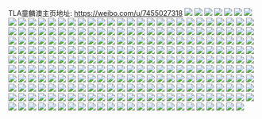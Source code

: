 TLA童麟澳主页地址: https://weibo.com/u/7455027318 
![](https://wx4.sinaimg.cn/mw2000/0088wxa6gy1h92cspq61rj31eh2hrb29.jpg) 
![](https://wx4.sinaimg.cn/mw2000/0088wxa6gy1h92csmn5a7j30u01hc7dw.jpg) 
![](https://wx4.sinaimg.cn/mw2000/0088wxa6gy1h8zjlaue6pj30u0140tcv.jpg) 
![](https://wx4.sinaimg.cn/mw2000/0088wxa6gy1h8zjl9nln0j31hc0u044q.jpg) 
![](https://wx4.sinaimg.cn/mw2000/0088wxa6ly1h8nb6cymqqj30go0gg3z6.jpg) 
![](https://wx4.sinaimg.cn/mw2000/0088wxa6ly1h8mh0m40t7j30rj14smyw.jpg) 
![](https://wx4.sinaimg.cn/mw2000/0088wxa6ly1h8evqrff7gj30sg0sgdkd.jpg) 
![](https://wx4.sinaimg.cn/mw2000/0088wxa6ly1h89o1cjthrj31g80tetgj.jpg) 
![](https://wx4.sinaimg.cn/mw2000/0088wxa6ly1h83dgdkycsj30go0gowg3.jpg) 
![](https://wx4.sinaimg.cn/mw2000/0088wxa6ly1h83dgdyzfkj30zk0xvdkb.jpg) 
![](https://wx4.sinaimg.cn/mw2000/0088wxa6ly1h83dgfqo91j30t60r0gpg.jpg) 
![](https://wx4.sinaimg.cn/mw2000/0088wxa6ly1h7z0l3tpadj30t60r0gpg.jpg) 
![](https://wx4.sinaimg.cn/mw2000/0088wxa6ly1h7z0l3kjxpj30sg0skdj5.jpg) 
![](https://wx4.sinaimg.cn/mw2000/0088wxa6ly1h7mjxmr3t9j33402c0b2c.jpg) 
![](https://wx4.sinaimg.cn/mw2000/0088wxa6ly1h7kssts18rj31hc0zkkjl.jpg) 
![](https://wx4.sinaimg.cn/mw2000/0088wxa6ly1h7kssw8n3sj31hc0zk1kx.jpg) 
![](https://wx4.sinaimg.cn/mw2000/0088wxa6ly1h74y0mjq2xj30u01iuk6u.jpg) 
![](https://wx4.sinaimg.cn/mw2000/0088wxa6ly1h71cbchvq5j31sc2dsb29.jpg) 
![](https://wx4.sinaimg.cn/mw2000/0088wxa6ly1h6vs5n8zhvj316t0u0797.jpg) 
![](https://wx4.sinaimg.cn/mw2000/0088wxa6ly1h6s84qvvolj30u00txq5f.jpg) 
![](https://wx4.sinaimg.cn/mw2000/0088wxa6ly1h6s7zcguwqj31400u0jux.jpg) 
![](https://wx4.sinaimg.cn/mw2000/0088wxa6ly1h6q3xu6k6sj33402c07wk.jpg) 
![](https://wx4.sinaimg.cn/mw2000/0088wxa6ly1h6q3y5vrp9j31bf0zkwix.jpg) 
![](https://wx4.sinaimg.cn/mw2000/0088wxa6ly1h6q3ynotlhj32np2007wi.jpg) 
![](https://wx4.sinaimg.cn/mw2000/0088wxa6ly1h6q3y8ygadj30qo1hc75z.jpg) 
![](https://wx4.sinaimg.cn/mw2000/0088wxa6ly1h6q4051tv4j308c08cdg4.jpg) 
![](https://wx4.sinaimg.cn/mw2000/0088wxa6ly1h6q429tf0jj30k00jijuo.jpg) 
![](https://wx4.sinaimg.cn/mw2000/0088wxa6ly1h6j1troiwuj309z0c2q4k.jpg) 
![](https://wx4.sinaimg.cn/mw2000/0088wxa6ly1h6hk9k0s6cj30q20lywkh.jpg) 
![](https://wx4.sinaimg.cn/mw2000/0088wxa6ly1h6h0nu0stnj31pc0yinpd.jpg) 
![](https://wx4.sinaimg.cn/mw2000/0088wxa6ly1h6eiyopn1fj30u00nn0te.jpg) 
![](https://wx4.sinaimg.cn/mw2000/0088wxa6ly1h6ej0fnm5bj310u0r4gr7.jpg) 
![](https://wx4.sinaimg.cn/mw2000/0088wxa6ly1h6ej2vj5u7j31050u0jss.jpg) 
![](https://wx4.sinaimg.cn/mw2000/0088wxa6ly1h6ej2vq4plj30t80u00w8.jpg) 
![](https://wx4.sinaimg.cn/mw2000/0088wxa6ly1h6aqbbsgn7j30u01sxq6k.jpg) 
![](https://wx4.sinaimg.cn/mw2000/0088wxa6ly1h6aqbbkrx5j30u01sxdk8.jpg) 
![](https://wx4.sinaimg.cn/mw2000/0088wxa6ly1h68l8tt7kij30qo0cl3zu.jpg) 
![](https://wx4.sinaimg.cn/mw2000/0088wxa6ly1h68lcfbfw3j31050nmtg8.jpg) 
![](https://wx4.sinaimg.cn/mw2000/0088wxa6gy1h647wxbx7fj30u00u075o.jpg) 
![](https://wx4.sinaimg.cn/mw2000/0088wxa6gy1h647wwiqpyj30u00u03zn.jpg) 
![](https://wx4.sinaimg.cn/mw2000/0088wxa6gy1h647wxyow1j30u00u0aba.jpg) 
![](https://wx4.sinaimg.cn/mw2000/0088wxa6ly1h62q7lvzsxj30u0151jtf.jpg) 
![](https://wx4.sinaimg.cn/mw2000/0088wxa6ly1h5solk8uvcj30u00nhaax.jpg) 
![](https://wx4.sinaimg.cn/mw2000/0088wxa6ly1h5i8qwcxnsj327s2yd4qq.jpg) 
![](https://wx4.sinaimg.cn/mw2000/0088wxa6ly1h5fe8wg4jdj33402c07wk.jpg) 
![](https://wx4.sinaimg.cn/mw2000/0088wxa6ly1h5bc5m5g3cj30nj0lw433.jpg) 
![](https://wx4.sinaimg.cn/mw2000/0088wxa6ly1h5bc5sypthj30lk0qa423.jpg) 
![](https://wx4.sinaimg.cn/mw2000/0088wxa6ly1h4vtp1ymvhj30u01iuaf6.jpg) 
![](https://wx4.sinaimg.cn/mw2000/0088wxa6ly1h4ukpd4s9cj30tz12rwrn.jpg) 
![](https://wx4.sinaimg.cn/mw2000/0088wxa6ly1h4sff7ybwkj30wi17qmzv.jpg) 
![](https://wx4.sinaimg.cn/mw2000/0088wxa6ly1h4lhdqc6ehj30wi0fdaaw.jpg) 
![](https://wx4.sinaimg.cn/mw2000/0088wxa6ly1h4cqxcz6d7j30u00zgai6.jpg) 
![](https://wx4.sinaimg.cn/mw2000/0088wxa6ly1h4cqxymfqyj30u01hc486.jpg) 
![](https://wx4.sinaimg.cn/mw2000/0088wxa6ly1h4ax06zzg8j30c80bft96.jpg) 
![](https://wx4.sinaimg.cn/mw2000/0088wxa6ly1h496fppoooj30dv0b3t9d.jpg) 
![](https://wx4.sinaimg.cn/mw2000/0088wxa6ly1h45imgoz2dj31400u0gu4.jpg) 
![](https://wx4.sinaimg.cn/mw2000/0088wxa6ly1h45imudoszj313x0u0afd.jpg) 
![](https://wx4.sinaimg.cn/mw2000/0088wxa6ly1h45iopa16vj30yu0qzjxg.jpg) 
![](https://wx4.sinaimg.cn/mw2000/0088wxa6ly1h4124xj2huj30sc0lm40r.jpg) 
![](https://wx4.sinaimg.cn/mw2000/0088wxa6ly1h3tx8ra54yj30ik0iq75a.jpg) 
![](https://wx4.sinaimg.cn/mw2000/0088wxa6ly1h3sb1x9rnnj313o0u0mzo.jpg) 
![](https://wx4.sinaimg.cn/mw2000/0088wxa6ly1h3k84je4umj31kw16oe81.jpg) 
![](https://wx4.sinaimg.cn/mw2000/0088wxa6ly1h3i2l2favrj333y22ox6p.jpg) 
![](https://wx4.sinaimg.cn/mw2000/0088wxa6ly1h3i2kop3p8j333y22onpd.jpg) 
![](https://wx4.sinaimg.cn/mw2000/0088wxa6ly1h3i2l1af60j333y22ohdt.jpg) 
![](https://wx4.sinaimg.cn/mw2000/0088wxa6ly1h3i2kzddz8j333y22onpd.jpg) 
![](https://wx4.sinaimg.cn/mw2000/0088wxa6ly1h3i2l0g6udj333y22ox6p.jpg) 
![](https://wx4.sinaimg.cn/mw2000/0088wxa6ly1h3i2knzphuj322a33yu0x.jpg) 
![](https://wx4.sinaimg.cn/mw2000/0088wxa6ly1h3ex08m0gdj32hm2byb2c.jpg) 
![](https://wx4.sinaimg.cn/mw2000/0088wxa6ly1h3dgst4qjdj32c0340e81.jpg) 
![](https://wx4.sinaimg.cn/mw2000/0088wxa6ly1h3dgsu6p2ej33402c04qr.jpg) 
![](https://wx4.sinaimg.cn/mw2000/0088wxa6ly1h3dgsv8d9mj33402c07wi.jpg) 
![](https://wx4.sinaimg.cn/mw2000/0088wxa6ly1h3dgt77b72j30m40opk0c.jpg) 
![](https://wx4.sinaimg.cn/mw2000/0088wxa6ly1h3dgw85o92j32ds1sc4qq.jpg) 
![](https://wx4.sinaimg.cn/mw2000/0088wxa6ly1h3cnqa7zdkj30u015hwsb.jpg) 
![](https://wx4.sinaimg.cn/mw2000/0088wxa6ly1h3cnq9t9zdj30u01237hl.jpg) 
![](https://wx4.sinaimg.cn/mw2000/0088wxa6ly1h3cnqhkoq9j30sg0sg426.jpg) 
![](https://wx4.sinaimg.cn/mw2000/0088wxa6ly1h3cnq9gwrjj30u014d4d9.jpg) 
![](https://wx4.sinaimg.cn/mw2000/0088wxa6ly1h3bek9yimaj30u00ivzqs.jpg) 
![](https://wx4.sinaimg.cn/mw2000/0088wxa6ly1h3aey7tionj34o033sqv9.jpg) 
![](https://wx4.sinaimg.cn/mw2000/0088wxa6ly1h382bon1ncj30j60isdih.jpg) 
![](https://wx4.sinaimg.cn/mw2000/0088wxa6ly1h2vhwazmmkj315j0yq7cf.jpg) 
![](https://wx4.sinaimg.cn/mw2000/0088wxa6ly1h2vhwe4jrrj328p1oje81.jpg) 
![](https://wx4.sinaimg.cn/mw2000/0088wxa6ly1h2vhwcw10sj33402c0npe.jpg) 
![](https://wx4.sinaimg.cn/mw2000/0088wxa6ly1h2vhukxgo5j33402c0kjm.jpg) 
![](https://wx4.sinaimg.cn/mw2000/0088wxa6ly1h2vhumgj1tj33402c0hdu.jpg) 
![](https://wx4.sinaimg.cn/mw2000/0088wxa6ly1h2t6ac7v8bj33402c0u10.jpg) 
![](https://wx4.sinaimg.cn/mw2000/0088wxa6ly1h2nz1clrukj33402c0hdv.jpg) 
![](https://wx4.sinaimg.cn/mw2000/0088wxa6ly1h2nz18kgs6j31jc10wavb.jpg) 
![](https://wx4.sinaimg.cn/mw2000/0088wxa6ly1h2nz1al64dj332o21sb2a.jpg) 
![](https://wx4.sinaimg.cn/mw2000/0088wxa6ly1h2nz19mkzej332o21skjn.jpg) 
![](https://wx4.sinaimg.cn/mw2000/0088wxa6ly1h2nz1bh6g1j332o21sb2a.jpg) 
![](https://wx4.sinaimg.cn/mw2000/0088wxa6ly1h2nz1fmq8ej33342bc7wj.jpg) 
![](https://wx4.sinaimg.cn/mw2000/0088wxa6ly1h2nz1ea2zbj335s2dcu0x.jpg) 
![](https://wx4.sinaimg.cn/mw2000/0088wxa6ly1h2nz1dcoa8j335s2dcu0x.jpg) 
![](https://wx4.sinaimg.cn/mw2000/0088wxa6ly1h2faj8jssxj30u01nh0z6.jpg) 
![](https://wx4.sinaimg.cn/mw2000/0088wxa6ly1h2f9iu9fo8j30nm0fowg6.jpg) 
![](https://wx4.sinaimg.cn/mw2000/0088wxa6ly1h2f9ivi94bj30sg0ivadq.jpg) 
![](https://wx4.sinaimg.cn/mw2000/0088wxa6ly1h2f9jzrlanj30nm0fodhn.jpg) 
![](https://wx4.sinaimg.cn/mw2000/0088wxa6ly1h2f9jzzb0bj30nm0fogmy.jpg) 
![](https://wx4.sinaimg.cn/mw2000/0088wxa6ly1h2f9k4tx14j34o033s4qs.jpg) 
![](https://wx4.sinaimg.cn/mw2000/0088wxa6ly1h2f9k81gk9j331c20wqv5.jpg) 
![](https://wx4.sinaimg.cn/mw2000/0088wxa6ly1h2f9jz39ezj34o033sx6t.jpg) 
![](https://wx4.sinaimg.cn/mw2000/0088wxa6ly1h2amjp2hzhj30u00s7tbo.jpg) 
![](https://wx4.sinaimg.cn/mw2000/0088wxa6ly1h2amk3wlftj30u00s3dj3.jpg) 
![](https://wx4.sinaimg.cn/mw2000/0088wxa6ly1h2ahnl5sakj30q40x8jvw.jpg) 
![](https://wx4.sinaimg.cn/mw2000/0088wxa6ly1h24uobbyj7j30u00t842v.jpg) 
![](https://wx4.sinaimg.cn/mw2000/0088wxa6ly1h21wwnq1axj322o340hdv.jpg) 
![](https://wx4.sinaimg.cn/mw2000/0088wxa6ly1h21wwlnytrj322o340x6q.jpg) 
![](https://wx4.sinaimg.cn/mw2000/0088wxa6ly1h21wwqb5jsj33344mox6u.jpg) 
![](https://wx4.sinaimg.cn/mw2000/0088wxa6ly1h21wwjgez5j33344mo1l2.jpg) 
![](https://wx4.sinaimg.cn/mw2000/0088wxa6ly1h20vljnuvzj30wi921npd.jpg) 
![](https://wx4.sinaimg.cn/mw2000/0088wxa6ly1h208sl9ojwj30tp164n2l.jpg) 
![](https://wx4.sinaimg.cn/mw2000/0088wxa6ly1h1yugcgv6vj30u0116427.jpg) 
![](https://wx4.sinaimg.cn/mw2000/0088wxa6ly1h1wt6j54b2j33402c0npe.jpg) 
![](https://wx4.sinaimg.cn/mw2000/0088wxa6ly1h1wt6eq246j33402c04qr.jpg) 
![](https://wx4.sinaimg.cn/mw2000/0088wxa6ly1h1wt6gf704j31jk2231kx.jpg) 
![](https://wx4.sinaimg.cn/mw2000/0088wxa6ly1h1ub4znxe2j30u00pamzd.jpg) 
![](https://wx4.sinaimg.cn/mw2000/0088wxa6ly1h1rhn9e28lj32c0340hdu.jpg) 
![](https://wx4.sinaimg.cn/mw2000/0088wxa6ly1h1rhnba9qhj32c0340kjm.jpg) 
![](https://wx4.sinaimg.cn/mw2000/0088wxa6ly1h1rhafgizbj30u014018c.jpg) 
![](https://wx4.sinaimg.cn/mw2000/0088wxa6ly1h1qep9prd5j30u0140dkf.jpg) 
![](https://wx4.sinaimg.cn/mw2000/0088wxa6ly1h1p81925xhj30zj1beaen.jpg) 
![](https://wx4.sinaimg.cn/mw2000/0088wxa6ly1h1oe9200dzj322o340kjm.jpg) 
![](https://wx4.sinaimg.cn/mw2000/0088wxa6ly1h1ocuxrisrj31qv2mae81.jpg) 
![](https://wx4.sinaimg.cn/mw2000/0088wxa6ly1h1ocuwyxnxj33344moe84.jpg) 
![](https://wx4.sinaimg.cn/mw2000/0088wxa6ly1h1ocuq0lt2j33344moe85.jpg) 
![](https://wx4.sinaimg.cn/mw2000/0088wxa6ly1h1ocutxd76j334022ou0x.jpg) 
![](https://wx4.sinaimg.cn/mw2000/0088wxa6ly1h1ocut2gbmj34mo334x6r.jpg) 
![](https://wx4.sinaimg.cn/mw2000/0088wxa6ly1h1ocv04ql6j34mo334hdv.jpg) 
![](https://wx4.sinaimg.cn/mw2000/0088wxa6ly1h1od1bskchj30gm0fn76w.jpg) 
![](https://wx4.sinaimg.cn/mw2000/0088wxa6ly1h1od0yp1zjj33344mohe0.jpg) 
![](https://wx4.sinaimg.cn/mw2000/0088wxa6ly1h1ocy9h9raj32x34ac7wk.jpg) 
![](https://wx4.sinaimg.cn/mw2000/0088wxa6ly1h1lsavczemj30qo0k0gnd.jpg) 
![](https://wx4.sinaimg.cn/mw2000/0088wxa6ly1h1jt0b69epj318g1n8ao5.jpg) 
![](https://wx4.sinaimg.cn/mw2000/0088wxa6ly1h1jt0ajv96j33342bchdu.jpg) 
![](https://wx4.sinaimg.cn/mw2000/0088wxa6ly1h1ez9gw2wxj31sc2ds1ky.jpg) 
![](https://wx4.sinaimg.cn/mw2000/0088wxa6ly1h1ez9dl70rj33402c0npg.jpg) 
![](https://wx4.sinaimg.cn/mw2000/0088wxa6ly1h1ez9fkhg2j33402c0npg.jpg) 
![](https://wx4.sinaimg.cn/mw2000/0088wxa6ly1h1ez9bd14xj33402c01l4.jpg) 
![](https://wx4.sinaimg.cn/mw2000/0088wxa6ly1h1eszf40djj30u00xbadt.jpg) 
![](https://wx4.sinaimg.cn/mw2000/0088wxa6ly1h1d6675wwlj34o033sb2c.jpg) 
![](https://wx4.sinaimg.cn/mw2000/0088wxa6ly1h1d42nfs8vj318g0tkjvn.jpg) 
![](https://wx4.sinaimg.cn/mw2000/0088wxa6ly1h1d42mpi04j318g0tkdix.jpg) 
![](https://wx4.sinaimg.cn/mw2000/0088wxa6ly1h1d42o53czj318g0tkjxe.jpg) 
![](https://wx4.sinaimg.cn/mw2000/0088wxa6ly1h1d4354fzkj318g0tk42q.jpg) 
![](https://wx4.sinaimg.cn/mw2000/0088wxa6ly1h1d42oeylij318g0tkwk7.jpg) 
![](https://wx4.sinaimg.cn/mw2000/0088wxa6ly1h1d42nw57nj318g0tkn1x.jpg) 
![](https://wx4.sinaimg.cn/mw2000/0088wxa6ly1h1d434pz1sj33402c0e82.jpg) 
![](https://wx4.sinaimg.cn/mw2000/0088wxa6ly1h1d65a3zcxj318g0tkai9.jpg) 
![](https://wx4.sinaimg.cn/mw2000/0088wxa6gy1h184utm74nj30u00iidiz.jpg) 
![](https://wx4.sinaimg.cn/mw2000/0088wxa6ly1h1641jqu8mj30u0140119.jpg) 
![](https://wx4.sinaimg.cn/mw2000/0088wxa6ly1h15h8hjgqcj33402c01ky.jpg) 
![](https://wx4.sinaimg.cn/mw2000/0088wxa6ly1h15h8im630j33402c0kjm.jpg) 
![](https://wx4.sinaimg.cn/mw2000/0088wxa6ly1h114ve3w6bj318g1n4duk.jpg) 
![](https://wx4.sinaimg.cn/mw2000/0088wxa6ly1h0xyc7d7laj30zo0z00ww.jpg) 
![](https://wx4.sinaimg.cn/mw2000/0088wxa6ly1h0uiwbxzxoj334022iqv5.jpg) 
![](https://wx4.sinaimg.cn/mw2000/0088wxa6ly1h0uiwa2q1ij334022iqv6.jpg) 
![](https://wx4.sinaimg.cn/mw2000/0088wxa6ly1h0uiwucfyrj30zj1be0wq.jpg) 
![](https://wx4.sinaimg.cn/mw2000/0088wxa6ly1h0s9p5juocj32c0340hdt.jpg) 
![](https://wx4.sinaimg.cn/mw2000/0088wxa6ly1h0s9pjzqewj32c0340npd.jpg) 
![](https://wx4.sinaimg.cn/mw2000/0088wxa6ly1h0s9q6c1bpj31ba0zgdnc.jpg) 
![](https://wx4.sinaimg.cn/mw2000/0088wxa6ly1h0s9p8vavxj30wi1ycwqw.jpg) 
![](https://wx4.sinaimg.cn/mw2000/0088wxa6ly1h0mfoc7icnj33402c0b2a.jpg) 
![](https://wx4.sinaimg.cn/mw2000/0088wxa6ly1h0hrzr5gcpj30hk0hqgn9.jpg) 
![](https://wx4.sinaimg.cn/mw2000/0088wxa6ly1h01p34uyopj315t0wegwj.jpg) 
![](https://wx4.sinaimg.cn/mw2000/0088wxa6ly1h01p353koej30p90txwkl.jpg) 
![](https://wx4.sinaimg.cn/mw2000/0088wxa6ly1gzpxn60mj2j30u0140wkf.jpg) 
![](https://wx4.sinaimg.cn/mw2000/0088wxa6ly1gzgd8zp08hj33402c07wj.jpg) 
![](https://wx4.sinaimg.cn/mw2000/0088wxa6gy1gzf8ey9u3zj30w71lskbz.jpg) 
![](https://wx4.sinaimg.cn/mw2000/0088wxa6gy1gzf8ezjib2j30wi1lowzb.jpg) 
![](https://wx4.sinaimg.cn/mw2000/0088wxa6ly1gzc4gxyttmj30wi17cdve.jpg) 
![](https://wx4.sinaimg.cn/mw2000/0088wxa6ly1gyapodd9ylj30kq0j1q3n.jpg) 
![](https://wx4.sinaimg.cn/mw2000/0088wxa6ly1gy5fgtpagoj30kq0j1769.jpg) 
![](https://wx4.sinaimg.cn/mw2000/0088wxa6ly1gxy118wu6fj307t082aad.jpg) 
![](https://wx4.sinaimg.cn/mw2000/0088wxa6ly1gxxeuf34yhj30hq0grdio.jpg) 
![](https://wx4.sinaimg.cn/mw2000/0088wxa6ly1gxxevchf38j30hm0ny10e.jpg) 
![](https://wx4.sinaimg.cn/mw2000/0088wxa6ly1gxpav6xf2jj30te0seq4t.jpg) 
![](https://wx4.sinaimg.cn/mw2000/0088wxa6ly1gxpav7wvmxj30hs0hsjsm.jpg) 
![](https://wx4.sinaimg.cn/mw2000/0088wxa6ly1gxpav8m6lnj304g04d0si.jpg) 
![](https://wx4.sinaimg.cn/mw2000/0088wxa6ly1gxpav67z58j30u00tydin.jpg) 
![](https://wx4.sinaimg.cn/mw2000/0088wxa6ly1gxmw48axnfj30zj1be44b.jpg) 
![](https://wx4.sinaimg.cn/mw2000/0088wxa6ly1gxmw47ixuvj33402c01l1.jpg) 
![](https://wx4.sinaimg.cn/mw2000/0088wxa6ly1gxmw428t0aj33402c0x6p.jpg) 
![](https://wx4.sinaimg.cn/mw2000/0088wxa6ly1gwdxypfvh4j30hz0h3q45.jpg) 
![](https://wx4.sinaimg.cn/mw2000/0088wxa6ly1gw6zylxsf7j32og2og1ky.jpg) 
![](https://wx4.sinaimg.cn/mw2000/0088wxa6ly1gw4j0hyjpbj30tz122k40.jpg) 
![](https://wx4.sinaimg.cn/mw2000/0088wxa6ly1guu1j1t7kvj622z1omayw02.jpg) 
![](https://wx4.sinaimg.cn/mw2000/0088wxa6ly1gusxaj7xvej61r92c74qp02.jpg) 
![](https://wx4.sinaimg.cn/mw2000/0088wxa6ly1gutx6c1en1j61yo2lohdt02.jpg) 
![](https://wx4.sinaimg.cn/mw2000/0088wxa6ly1gutx6fitqhj61sg2ds4qp02.jpg) 
![](https://wx4.sinaimg.cn/mw2000/0088wxa6ly1gutx7lcvssj61du19awpm02.jpg) 
![](https://wx4.sinaimg.cn/mw2000/0088wxa6ly1gutx77i5zzj62182pn7wi02.jpg) 
![](https://wx4.sinaimg.cn/mw2000/0088wxa6ly1gutx7dqwg6j63402c0b2a02.jpg) 
![](https://wx4.sinaimg.cn/mw2000/0088wxa6ly1gutx66ttk5j63402c0kjl02.jpg) 
![](https://wx4.sinaimg.cn/mw2000/0088wxa6ly1gutx7f38vuj62c02amnhw02.jpg) 
![](https://wx4.sinaimg.cn/mw2000/0088wxa6ly1gutx7ki0rzj61w02io7wi02.jpg) 
![](https://wx4.sinaimg.cn/mw2000/0088wxa6ly1gs1viavsjpj30u00u01kx.jpg) 
![](https://wx4.sinaimg.cn/mw2000/0088wxa6ly1gs1vjtw8udj30zk0npk0l.jpg) 
![](https://wx4.sinaimg.cn/mw2000/0088wxa6ly1gs1vi956u3j33402c01kx.jpg) 
![](https://wx4.sinaimg.cn/mw2000/0088wxa6ly1gs1viagv9pj31400u0mzw.jpg) 
![](https://wx4.sinaimg.cn/mw2000/0088wxa6ly1gs1vi7asjej31sg2dsnhd.jpg) 
![](https://wx4.sinaimg.cn/mw2000/0088wxa6ly1gs1vjurp8pj33402c01kx.jpg) 
![](https://wx4.sinaimg.cn/mw2000/0088wxa6ly1gs1vi1tns3j33402c0u0x.jpg) 
![](https://wx4.sinaimg.cn/mw2000/0088wxa6ly1gs1vi4xim0j33402c0b29.jpg) 
![](https://wx4.sinaimg.cn/mw2000/0088wxa6ly1gs1vjtgwojj31400u0hdu.jpg) 
![](https://wx4.sinaimg.cn/mw2000/0088wxa6ly1gr50z0df8nj33402c07wi.jpg) 
![](https://wx4.sinaimg.cn/mw2000/0088wxa6ly1gr50yv9cjdj317h0z7gt4.jpg) 
![](https://wx4.sinaimg.cn/mw2000/0088wxa6ly1gr50yw3vidj327p1nv492.jpg) 
![](https://wx4.sinaimg.cn/mw2000/0088wxa6ly1gr50yttb8wj33402c0qk9.jpg) 
![](https://wx4.sinaimg.cn/mw2000/0088wxa6ly1gr50yxdik8j30og0u0n0g.jpg) 
![](https://wx4.sinaimg.cn/mw2000/0088wxa6ly1gr50z2att5j33402c0qv5.jpg) 
![](https://wx4.sinaimg.cn/mw2000/0088wxa6ly1gr50z9tfutj62yo3y84qu02.jpg) 
![](https://wx4.sinaimg.cn/mw2000/0088wxa6ly1gr50z4akcvj30pm0pb0yh.jpg) 
![](https://wx4.sinaimg.cn/mw2000/0088wxa6ly1gr50yxlvucj30j60j6gpj.jpg) 
![](https://wx4.sinaimg.cn/mw2000/0088wxa6ly1gopjuqz7h2j30qx0rg4jl.jpg) 
![](https://wx4.sinaimg.cn/mw2000/0088wxa6ly1gom50g0s5nj32c02c048o.jpg) 
![](https://wx4.sinaimg.cn/mw2000/0088wxa6ly1gom4zozr10j31fe1hl0z4.jpg) 
![](https://wx4.sinaimg.cn/mw2000/0088wxa6ly1gom4zprkfvj31ww1uyjy8.jpg) 
![](https://wx4.sinaimg.cn/mw2000/0088wxa6ly1gom4zqhxy7j31e71nd78n.jpg) 
![](https://wx4.sinaimg.cn/mw2000/0088wxa6ly1gof7qcvi5kj32c02c0wpp.jpg) 
![](https://wx4.sinaimg.cn/mw2000/0088wxa6ly1gniayvxz23j31s21fitik.jpg) 
![](https://wx4.sinaimg.cn/mw2000/0088wxa6ly1gniaz090huj32c02c01kx.jpg) 
![](https://wx4.sinaimg.cn/mw2000/0088wxa6ly1gniayx2m97j32c02c0kac.jpg) 
![](https://wx4.sinaimg.cn/mw2000/0088wxa6ly1gniayykxbdj32c0340qo7.jpg) 
![](https://wx4.sinaimg.cn/mw2000/0088wxa6ly1gkz35qa05oj31650uw42e.jpg) 
![](https://wx4.sinaimg.cn/mw2000/0088wxa6ly1gkz35rdk0lj31sg1sgkjl.jpg) 
![](https://wx4.sinaimg.cn/mw2000/0088wxa6ly1gkz35taf4sj31gj1pftjb.jpg) 
![](https://wx4.sinaimg.cn/mw2000/0088wxa6ly1gkz35vd6uyj31o02yox6p.jpg) 
![](https://wx4.sinaimg.cn/mw2000/0088wxa6ly1gkz35vxr2lj30la0iw77b.jpg) 
![](https://wx4.sinaimg.cn/mw2000/0088wxa6ly1gkz35sdwxzj30u80u0tcd.jpg) 
![](https://wx4.sinaimg.cn/mw2000/0088wxa6ly1gkz35uac7wj30l90k0n0l.jpg) 
![](https://wx4.sinaimg.cn/mw2000/0088wxa6ly1gkz35s19l4j30bw0beq3v.jpg) 
![](https://wx4.sinaimg.cn/mw2000/0088wxa6ly1gkz35wauanj318g1naabe.jpg) 
![](https://wx4.sinaimg.cn/mw2000/0088wxa6ly1gjh5nncdouj31or1sgwo3.jpg) 
![](https://wx4.sinaimg.cn/mw2000/0088wxa6ly1gjh5noay0mj32ds1sgdud.jpg) 
![](https://wx4.sinaimg.cn/mw2000/0088wxa6ly1gjh5np2narj31c41jdagb.jpg) 
![](https://wx4.sinaimg.cn/mw2000/0088wxa6ly1gjh5ofg36cj32c02c04qp.jpg) 
![](https://wx4.sinaimg.cn/mw2000/0088wxa6ly1gjh5nq6ey0j32c02c04kt.jpg) 
![](https://wx4.sinaimg.cn/mw2000/0088wxa6ly1gjh5ns4wj2j32c02c0e81.jpg) 
![](https://wx4.sinaimg.cn/mw2000/0088wxa6ly1gjh5nu4wpfj32c02c01kx.jpg) 
![](https://wx4.sinaimg.cn/mw2000/0088wxa6ly1gjh5nw1izlj33402c01kx.jpg) 
![](https://wx4.sinaimg.cn/mw2000/0088wxa6ly1gjh5nyd64nj32c02c07wh.jpg) 
![](https://wx4.sinaimg.cn/mw2000/0088wxa6ly1gjbg0usep3j31ed18f11i.jpg) 
![](https://wx4.sinaimg.cn/mw2000/0088wxa6ly1gjbg0u0domj31dc1f94gu.jpg) 
![](https://wx4.sinaimg.cn/mw2000/0088wxa6ly1gjbg0v01xkj30j60j6q2z.jpg) 
![](https://wx4.sinaimg.cn/mw2000/0088wxa6ly1gjbg0uganrj31bo11ve5d.jpg) 
![](https://wx4.sinaimg.cn/mw2000/0088wxa6ly1gglq3k34sjj321x1o0kjl.jpg) 
![](https://wx4.sinaimg.cn/mw2000/0088wxa6ly1gglq4gca8uj33402c0qv6.jpg) 
![](https://wx4.sinaimg.cn/mw2000/0088wxa6ly1gglq5j1tl8j30qj103azz.jpg) 
![](https://wx4.sinaimg.cn/mw2000/0088wxa6ly1gglq3ldt7fj33402c0npe.jpg) 
![](https://wx4.sinaimg.cn/mw2000/0088wxa6ly1gglq3kp7jyj32a42uuhdt.jpg) 
![](https://wx4.sinaimg.cn/mw2000/0088wxa6ly1gglq4hyljtj32c03401l0.jpg) 
![](https://wx4.sinaimg.cn/mw2000/0088wxa6ly1geqx6rl3pdj30k00qogmd.jpg) 
![](https://wx4.sinaimg.cn/mw2000/0088wxa6ly1geqx7q42zrj30b2096jrf.jpg) 
![](https://wx4.sinaimg.cn/mw2000/0088wxa6ly1geqx7p5f1hj31hc140tge.jpg) 
